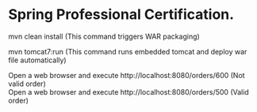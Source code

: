 # Spring Professional Certification.

mvn clean install (This command triggers WAR packaging)

mvn tomcat7:run (This command runs embedded tomcat and deploy war file automatically)  

Open a web browser and execute http://localhost:8080/orders/600 (Not valid order)  
Open a web browser and execute http://localhost:8080/orders/500 (Valid order)


